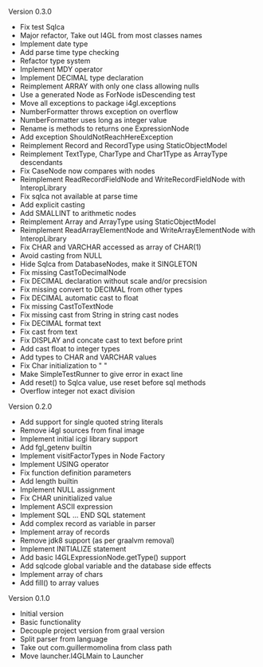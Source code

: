 Version 0.3.0

- Fix test Sqlca
- Major refactor, Take out I4GL from most classes names
- Implement date type
- Add parse time type checking
- Refactor type system
- Implement MDY operator
- Implement DECIMAL type declaration
- Reimplement ARRAY with only one class allowing nulls
- Use a generated Node as ForNode isDescending test
- Move all exceptions to package i4gl.exceptions
- NumberFormatter throws exception on overflow
- NumberFormatter uses long as integer value
- Rename is<Type> methods to returns<Type> one ExpressionNode
- Add exception ShouldNotReachHereException
- Reimplement Record and RecordType using StaticObjectModel
- Reimplement TextType, CharType and Char1Type as ArrayType descendants
- Fix CaseNode now compares with nodes
- Reimplement ReadRecordFieldNode and WriteRecordFieldNode with InteropLibrary
- Fix sqlca not available at parse time
- Add explicit casting
- Add SMALLINT to arithmetic nodes
- Reimplement Array and ArrayType using StaticObjectModel
- Reimplement ReadArrayElementNode and WriteArrayElementNode with InteropLibrary
- Fix CHAR and VARCHAR accessed as array of CHAR(1)
- Avoid casting from NULL
- Hide Sqlca from DatabaseNodes, make it SINGLETON
- Fix missing CastToDecimalNode
- Fix DECIMAL declaration without scale and/or precsision
- Fix missing convert to DECIMAL from other types
- Fix DECIMAL automatic cast to float
- Fix missing CastToTextNode
- Fix missing cast from String in string cast nodes
- Fix DECIMAL format text
- Fix cast from text
- Fix DISPLAY and concate cast to text before print
- Add cast float to integer types
- Add types to CHAR and VARCHAR values
- Fix Char initialization to " "
- Make SimpleTestRunner to give error in exact line
- Add reset() to Sqlca value, use reset before sql methods
- Overflow integer not exact division 


Version 0.2.0

- Add support for single quoted string literals
- Remove i4gl sources from final image
- Implement initial icgi library support
- Add fgl_getenv builtin
- Implement visitFactorTypes in Node Factory
- Implement USING operator
- Fix function definition parameters
- Add length builtin
- Implement NULL assignment
- Fix CHAR uninitialized value
- Implement ASCII expression
- Implement SQL ... END SQL statement
- Add complex record as variable in parser
- Implement array of records
- Remove jdk8 support (as per graalvm removal)
- Implement INITIALIZE statement
- Add basic I4GLExpressionNode.getType() support
- Add sqlcode global variable and the database side effects
- Implement array of chars
- Add fill() to array values


Version 0.1.0

- Initial version
- Basic functionality
- Decouple project version from graal version
- Split parser from language
- Take out com.guillermomolina from class path
- Move launcher.I4GLMain to Launcher